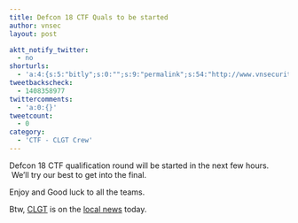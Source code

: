 ```yaml
---
title: Defcon 18 CTF Quals to be started
author: vnsec
layout: post

aktt_notify_twitter:
  - no
shorturls:
  - 'a:4:{s:5:"bitly";s:0:"";s:9:"permalink";s:54:"http://www.vnsecurity.net/2010/05/defcon-18-ctf-quals/";s:7:"tinyurl";s:26:"http://tinyurl.com/27tvy6s";s:4:"isgd";s:18:"http://is.gd/coxPc";}'
tweetbackscheck:
  - 1408358977
twittercomments:
  - 'a:0:{}'
tweetcount:
  - 0
category:
  - 'CTF - CLGT Crew'
---
```

Defcon 18 CTF qualification round will be started in the next few hours.  We&#8217;ll try our best to get into the final.

Enjoy and Good luck to all the teams.

Btw, <a href="/about-us/clgt-ctf-team/" target="_self">CLGT</a> is on the <a href="http://nhipsongso.tuoitre.vn/Index.aspx?ArticleID=379570&ChannelID=550" target="_blank">local news</a> today.